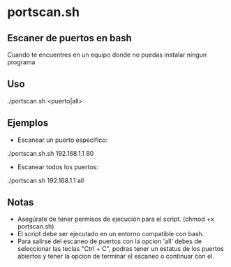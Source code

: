 # portscan.sh
## Escaner de puertos en bash
Cuando te encuentres en un equipo donde no puedas instalar ningun programa

## Uso

./portscan.sh <IP> <puerto|all>

## Ejemplos
- Escanear un puerto específico:

./portscan.sh.sh 192.168.1.1 80

- Escanear todos los puertos:

./portscan.sh 192.168.1.1 all



## Notas
- Asegúrate de tener permisos de ejecución para el script. (chmod +x portscan.sh)
- El script debe ser ejecutado en un entorno compatible con bash.
- Para salirse del escaneo de puertos con la opcion 'all' debes de seleccionar las teclas "Ctrl + C", podras tener un estatus de los puertos abiertos y tener la opcion de terminar el escaneo o continuar con el.

